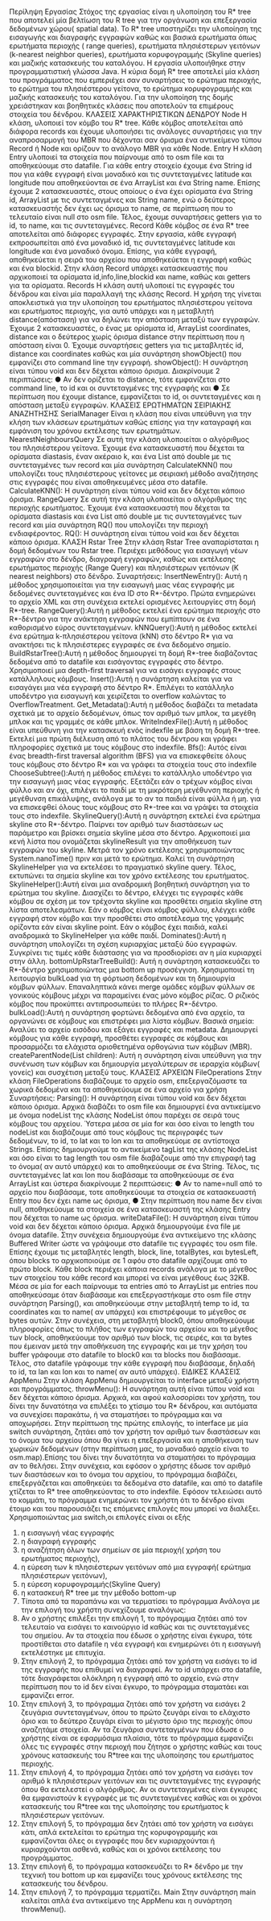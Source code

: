 Περίληψη Εργασίας
Στόχος της εργασίας είναι η υλοποίηση του R* tree που αποτελεί μία βελτίωση
του R tree για την οργάνωση και επεξεργασία δεδομένων χώρου( spatial
data). Το R* tree υποστηρίζει την υλοποίηση της εισαγωγής και διαγραφής
εγγραφών καθώς και βασικά ερωτήματα όπως ερωτήματα περιοχής ( range
queries), ερωτήματα πλησιέστερων γειτόνων (k-nearest neighbor queries),
ερωτήματα κορυφογραμμής (Skyline queries) και μαζικής κατασκευής του
καταλόγου.
Η εργασία υλοποιήθηκε στην προγραμματιστική γλώσσα Java. Η κύρια δομή
R* tree αποτελεί μία κλάση του προγράμματος που εμπεριέχει σαν
συναρτήσεις το ερώτημα περιοχής, το ερώτημα του πλησιέστερου γείτονα, το
ερώτημα κορυφογραμμής και μαζικής κατασκευής του καταλόγου. Για την
υλοποίηση της δομής χρειάστηκαν και βοηθητικές κλάσεις που αποτελούν τα
επιμέρους στοιχεία του δένδρου.
ΚΛΑΣΕΙΣ ΧΑΡΑΚΤΗΡΙΣΤΙΚΩΝ ΔΕΝΔΡΟΥ
Node
Η κλάση, υλοποιεί τον κόμβο του R* tree. Κάθε κόμβος αποτελείται από
διάφορα records και έχουμε υλοποιήσει τις ανάλογες συναρτήσεις για την
αναπροσαρμογή του MBR που δέχονται σαν όρισμα ένα αντικείμενο τύπου
Record ή Node και ορίζουν το ανάλογο MBR για κάθε Node.
Entry
Η κλάση Entry υλοποιεί τα στοιχεία που παίρνουμε από το osm file και τα
αποθηκεύουμε στο datafile. Για κάθε entry στοιχείο έχουμε ένα String id που
για κάθε εγγραφή είναι μοναδικό και τις συντεταγμένες latitude και longitude
που αποθηκεύονται σε ένα ArrayList και ένα String name. Επίσης έχουμε 2
κατασκευαστές, στους οποίους ο ένα έχει ορίσματα ένα String id, ArrayList με
τις συντεταγμένες και String name, ενώ ο δεύτερος κατασκευαστής δεν έχει
ως όρισμα το name, σε περίπτωση που το τελευταίο είναι null στο osm file.
Τέλος, έχουμε συναρτήσεις getters για το id, το name, και τις συντεταγμένες.
Record
Κάθε κόμβος σε ένα R* tree αποτελείται από διάφορες εγγραφές. Στην
εργασία, κάθε εγγραφή εκπροσωπείται από ένα μοναδικό id, τις
συντεταγμένες latitude και longitude και ένα μοναδικό όνομα. Επίσης, για κάθε
εγγραφή, αποθηκεύεται η σειρά του αρχείου που αποθηκεύεται η εγγραφή
καθώς και ένα blockid. Στην κλάση Record υπάρχει κατασκευαστής που
αρχικοποιεί τα ορίσματα id,info,line,blockid και name, καθώς και getters για τα
ορίσματα.
Records
Η κλάση αυτή υλοποιεί τις εγγραφές του δένδρου και είναι μία παραλλαγή της
κλάσης Record. Η χρήση της γίνεται αποκλειστικά για την υλοποίηση του
ερωτήματος πλησιέστερου γείτονα και ερωτήματος περιοχής, για αυτό
υπάρχει και η μεταβλητή distance(απόσταση) για να δηλώνει την απόσταση
μεταξύ των εγγραφών. Έχουμε 2 κατασκευαστές, ο ένας με ορίσματα id,
ArrayList coordinates, distance και ο δεύτερος χωρίς όρισμα distance στην
περίπτωση που η απόσταση είναι 0. Έχουμε συναρτήσεις getters για τις
μεταβλητές id, distance και coordinates καθώς και μία συνάρτηση
showObject() που εμφανίζει στο command line την εγγραφή.
showObject(): Η συνάρτηση είναι τύπου void και δεν δέχεται κάποιο όρισμα.
Διακρίνουμε 2 περιπτώσεις:
● Αν δεν ορίζεται το distance, τότε εμφανίζεται στο command line, το id
και οι συντεταγμένες της εγγραφής και
● Σε περίπτωση που έχουμε distance, εμφανίζεται το id, οι συντεταγμένες
και η απόσταση μεταξύ εγγραφών.
ΚΛΑΣΕΙΣ ΕΡΩΤΗΜΑΤΩΝ ΣΕΙΡΙΑΚΗΣ ΑΝΑΖΗΤΗΣΗΣ
SerialManager
Είναι η κλάση που είναι υπεύθυνη για την κλήση των κλάσεων ερωτημάτων
καθώς επίσης για την καταγραφή και εμφάνιση του χρόνου εκτέλεσης των
ερωτημάτων.
NearestNeighboursQuery
Σε αυτή την κλάση υλοποιείται ο αλγόριθμος του πλησιέστερου γείτονα.
Έχουμε ένα κατασκευαστή που δέχεται τα ορίσματα diastasis, έναν ακέραιο k,
και ένα List από double με τις συντεταγμένες των record και μία συνάρτηση
CalculateKNN() που υπολογίζει τους πλησιέστερους γείτονες με σειριακή
μέθοδο αναζήτησης στις εγγραφές που είναι αποθηκευμένες μέσα στο
datafile.
CalculateKNN(): Η συνάρτηση είναι τύπου void και δεν δέχεται κάποιο όρισμα.
RangeQuery
Σε αυτή την κλάση υλοποιείται ο αλγόριθμος της περιοχής ερωτήματος.
Έχουμε ένα κατασκευαστή που δέχεται τα ορίσματα diastasis και ένα List από
double με τις συντεταγμένες των record και μία συνάρτηση RQ() που
υπολογίζει την περιοχή ενδιαφέροντος.
RQ(): Η συνάρτηση είναι τύπου void και δεν δέχεται κάποιο όρισμα.
ΚΛΑΣΗ Rstar Tree
Στην κλάση Rstar Tree αναπαρίσταται η δομή δεδομένων του Rstar tree.
Περιέχει μεθόδους για εισαγωγή νέων εγγραφών στο δένδρο, διαγραφή
εγγραφών, καθώς και εκτέλεσης ερωτήματος περιοχής (Range Query) και
πλησιέστερων γειτόνων (K nearest neighbors) στο δένδρο.
Συναρτήσεις:
InsertNewEntry(): Αυτή η μέθοδος χρησιμοποιείται για την εισαγωγή μιας νέας
εγγραφής με δεδομένες συντεταγμένες και ένα ID στο R*-δέντρο. Πρώτα
ενημερώνει το αρχείο XML και στη συνέχεια εκτελεί ορισμένες λειτουργίες στη
δομή R*-tree.
RangeQuery():Αυτή η μέθοδος εκτελεί ένα ερώτημα περιοχής στο R*-δέντρο
για την ανάκτηση εγγραφών που εμπίπτουν σε ένα καθορισμένο εύρος
συντεταγμένων.
kNNQuery():Αυτή η μέθοδος εκτελεί ένα ερώτημα k-πλησιέστερου γείτονα
(kNN) στο δέντρο R* για να ανακτήσει τις k πλησιέστερες εγγραφές σε ένα
δεδομένο σημείο.
BuildRstarTree():Αυτή η μέθοδος δημιουργεί τη δομή R*-tree διαβάζοντας
δεδομένα από το datafile και εισάγοντας εγγραφές στο δέντρο. Χρησιμοποιεί
μια depth-first traversal για να εισάγει εγγραφές στους κατάλληλους κόμβους.
Insert():Αυτή η συνάρτηση καλείται για να εισαγάγει μια νέα εγγραφή στο
δέντρο R*. Επιλέγει το κατάλληλο υποδέντρο για εισαγωγή και χειρίζεται το
overflow καλώντας το OverflowTreatment.
Get_Metadata():Αυτή η μέθοδος διαβάζει τα metadata σχετικά με το αρχείο
δεδομένων, όπως τον αριθμό των μπλοκ, τα μεγέθη μπλοκ και τις γραμμές σε
κάθε μπλοκ.
WriteIndexFile():Αυτή η μέθοδος είναι υπεύθυνη για την κατασκευή ενός
indexfile με βάση τη δομή R*-tree. Εκτελεί μια πρώτη διέλευση από το πλάτος
του δέντρου και γράφει πληροφορίες σχετικά με τους κόμβους στο indexfile.
Bfs(): Αυτός είναι ένας breadth-first traversal algorithm (BFS) για να
επισκεφθείτε όλους τους κόμβους στο δέντρο R* και να γράφει τα στοιχεία
τους στο indexfile
ChooseSubtree():Αυτή η μέθοδος επιλέγει το κατάλληλο υποδέντρο για την
εισαγωγή μιας νέας εγγραφής. Εξετάζει εάν ο τρέχων κόμβος είναι φύλλο και
αν όχι, επιλέγει το παιδί με τη μικρότερη μεγέθυνση περιοχής ή μεγέθυνση
επικάλυψης, ανάλογα με το αν τα παιδιά είναι φύλλα ή μη. για να επισκεφθεί
όλους τους κόμβους στο R*-tree και να γράψει τα στοιχεία τους στο indexfile.
SkylineQuery():Αυτή η συνάρτηση εκτελεί ένα ερώτημα skyline στο R*-δέντρο.
Παίρνει τον αριθμό των διαστάσεων ως παράμετρο και βρίσκει σημεία skyline
μέσα στο δέντρο.
Αρχικοποιεί μια κενή λίστα που ονομάζεται skylineResult για την αποθήκευση
των εγγραφών του skyline.
Μετρά τον χρόνο εκτέλεσης χρησιμοποιώντας System.nanoTime() πριν και
μετά το ερώτημα.
Καλεί τη συνάρτηση SkylineHelper για να εκτελέσει το πραγματικό skyline
query.
Τέλος, εκτυπώνει τα σημεία skyline και τον χρόνο εκτέλεσης του ερωτήματος.
SkylineHelper():Αυτή είναι μια αναδρομική βοηθητική συνάρτηση για το
ερώτημα του skyline. Διασχίζει το δέντρο, ελέγχει τις εγγραφές κάθε κόμβου
σε σχέση με τον τρέχοντα skyline και προσθέτει σημεία skyline στη λίστα
αποτελεσμάτων.
Εάν ο κόμβος είναι κόμβος φύλλου, ελέγχει κάθε εγγραφή στον κόμβο και την
προσθέτει στο αποτέλεσμα της γραμμής ορίζοντα εάν είναι skyline point.
Εάν ο κόμβος έχει παιδιά, καλεί αναδρομικά το SkylineHelper για κάθε παιδί.
Dominates():Αυτή η συνάρτηση υπολογίζει τη σχέση κυριαρχίας μεταξύ δύο
εγγραφών. Συγκρίνει τις τιμές κάθε διάστασης για να προσδιορίσει αν η μία
κυριαρχεί στην άλλη.
bottomUpRstarTreeBuild(): Αυτή η συνάρτηση κατασκευάζει το R*-δέντρο
χρησιμοποιώντας μια bottom up προσέγγιση.
Χρησιμοποιεί τη λειτουργία bulkLoad για τη φόρτωση δεδομένων και τη
δημιουργία κόμβων φύλλων.
Επαναληπτικά κάνει merge ομάδες κόμβων φύλλων σε γονικούς κόμβους
μέχρι να παραμείνει ένας μόνο κόμβος ρίζας.
Ο ριζικός κόμβος που προκύπτει αντιπροσωπεύει το πλήρες R*-δέντρο.
bulkLoad():Αυτή η συνάρτηση φορτώνει δεδομένα από ένα αρχείο, τα
οργανώνει σε κόμβους και επιστρέφει μια λίστα κόμβων. Βασικά σημεία:
Αναλύει το αρχείο εισόδου και εξάγει εγγραφές και metadata.
Δημιουργεί κόμβους για κάθε εγγραφή, προσθέτει εγγραφές σε κόμβους και
προσαρμόζει τα ελάχιστα οριοθετημένα ορθογώνια των κόμβων (MBR).
createParentNode(List<Node> children): Αυτή η συνάρτηση είναι υπεύθυνη
για την συνένωση των κόμβων και δημιουργία μεγαλύτερων σε ιεραρχία
κόμβων( γονείς) και συσχέτιση μεταξύ τους.
ΚΛΑΣΕΙΣ ΑΡΧΕΙΩΝ
FileOperations
Στην κλάση FileOperations διαβάζουμε το αρχείο osm, επεξεργαζόμαστε τα
χωρικά δεδομένα και τα αποθηκεύουμε σε ένα αρχείο για χρήση
Συναρτήσεις:
Parsing(): Η συνάρτηση είναι τύπου void και δεν δέχεται κάποιο όρισμα.
Αρχικά διαβάζει το osm file και δημιουργεί ένα αντικείμενο με όνομα nodeList
της κλάσης NodeList όπου παρέχει σε σειρά τους κόμβους του αρχείου.
Ύστερα μέσα σε μία for και όσο είναι το length του nodeList και διαβάζουμε
από τους κόμβους τις περιγραφές των δεδομένων, το id, το lat και το lon και
τα αποθηκεύομε σε αντίστοιχα Strings. Επίσης δημιουργούμε το αντικείμενο
tagList της κλάσης NodeList και όσο είναι το tag length του osm file
διαβάζουμε από την επιγραφή tag το όνομα( αν αυτό υπάρχει) και το
αποθηκεύουμε σε ένα String.
Τέλος, τις συντεταγμένες lat και lon που διαβάσαμε τα αποθηκεύουμε σε ένα
ArrayList και ύστερα διακρίνουμε 2 περιπτώσεις:
● Αν το name=null από το αρχείο που διαβάσαμε, τοτε αποθηκεύουμε τα
στοιχεία σε κατασκευαστή Entry που δεν έχει name ως όρισμα,
● Στην περίπτωση που name δεν είναι null, αποθηκεύουμε τα στοιχεία σε
ένα κατασκευαστή της κλάσης Entry που δέχεται το name ως όρισμα.
writeDataFile(): Η συνάρτηση είναι τύπου void και δεν δέχεται κάποιο όρισμα.
Αρχικά δημιουργούμε ένα file με όνομα datafile. Στην συνέχεια δημιουργούμε
ένα αντικείμενο της κλάσης Buffered Writer ώστε να γράψουμε στο datafile τις
εγγραφές του osm file. Επίσης έχουμε τις μεταβλητές length, block, line,
totalBytes, και bytesLeft, όπου blocks το αρχικοποιούμε σε 1 αφόυ στο
datafile αρχίζουμε από το πρώτο block. Κάθε block περιέχει κάποια records
ανάλογα με το μέγεθος των στοιχείου του κάθε record και μπορεί να είναι
μεγέθους έως 32KB. Μέσα σε μία for each παίρνουμε τα entries από το
ArrayList με entries που αποθηκεύσαμε όταν διαβάσαμε και επεξεργαστήκαμε
στο osm file στην συνάρτηση Parsing(), και αποθηκεύουμε στην μεταβλητή
temp το id, τα coordinates και το name( αν υπάρχει) και επιστρέφουμε το
μέγεθος σε bytes αυτών. Στην συνέχεια, στη μεταβλητή block0, όπου
αποθηκεύουμε πληροφορίες όπως το πλήθος των εγγραφών του αρχείου και
το μέγεθος των block, αποθηκεύουμε τον αριθμό των block, τις σειρές, και τα
bytes που έμειναν μετά την αποθήκευση της εγγραφής και με την χρήση του
buffer γράφουμε στο datafile το block0 και τα blocks που διαβάσαμε. Τέλος,
στο datafile γράφουμε την κάθε εγγραφή που διαβάσαμε, δηλαδή το id, τα lan
και lon και το name( αν αυτό υπάρχει).
ΕΙΔΙΚΕΣ ΚΛΑΣΕΙΣ
AppMenu
Στην κλάση AppMenu δημιουργείται το interface μεταξύ χρήστη και
προγράμματος.
throwMenu(): Η συνάρτηση αυτή είναι τύπου void και δεν δέχεται κάποιο
όρισμα. Αρχικά, και αφού καλοσορίσει τον χρήστη, του δίνει την δυνατότηα να
επιλέξει το χτίσιμο του R* δένδρου, και αυτόματα να συνεχίσει παρακάτω, ή
να σταματήσει το πρόγραμμα και να αποχωρήσει. Στην περίπτωση της
πρώτης επιλογής, το interface με μία switch συνάρτηση, ζητάει από τον
χρήστη τον αριθμό των διαστάσεων και το όνομα του αρχείου όπου θα γίνει η
επεξεργασία και η αποθήκευση των χωρικών δεδομένων (στην περίπτωση
μας, το μοναδικό αρχείο είναι το osm.map).Επίσης του δίνει την δυνατότητα
να σταματήσει το πρόγραμμα αν το θελήσει. Στην συνέχεια, και εφόσον ο
χρήστης έδωσε τον αριθμό των διαστάσεων και το όνομα του αρχείου, το
πρόγραμμα διαβάζει, επεξεργάζεται και αποθηκεύει τα δεδομένα στο datafile,
και από το datafile χτίζεται το R* tree αποθηκεύοντας το στο indexfile. Εφόσον
τελειώσει αυτό το κομμάτι, το πρόγραμμα ενημερώνει τον χρήστη ότι το
δένδρο είναι έτοιμο και του παρουσιάζει τις επόμενες επιλογές που μπορεί να
διαλέξει. Χρησιμοποιώντας μια switch,οι επιλογές είναι οι εξής
1. η εισαγωγή νέας εγγραφής
2. η διαγραφή εγγραφής
3. η αναζήτηση όλων των σημείων σε μία περιοχή( χρήση του
ερωτήματος περιοχής),
4. η εύρεση των k πλησιέστερων γειτόνων από μια εγγραφή( ερώτημα
πλησιέστερων γειτόνων),
5. η εύρεση κορυφογραμμής(Skyline Query)
6. η κατασκευή R* tree με την μέθοδο bottom-up
7. Τίποτα από τα παραπάνω και να τερματίσει το πρόγραμμα
Ανάλογα με την επιλογή του χρήστη συνεχίζουμε αναλόγως:
1. Αν ο χρήστης επιλέξει την επιλογή 1, το πρόγραμμα ζητάει από τον
τελευταίο να εισάγει το καινούργιο id καθώς και τις συντεταγμένες του
σημείου. Αν τα στοιχεία που έδωσε ο χρήστης είναι έγκυρα, τότε
προστίθεται στο datafile η νέα εγγραφή και ενημερώνει ότι η εισαγωγή
εκτελέστηκε με επιτυχία.
2. Στην επιλογή 2, το πρόγραμμα ζητάει από τον χρήστη να εισάγει το id
της εγγραφής που επιθυμεί να διαγραφεί. Αν το id υπάρχει στο datafile,
τότε διαγράφεται ολόκληρη η εγγραφή από το αρχείο, ενώ στην
περίπτωση που το id δεν είναι έγκυρο, το πρόγραμμα σταματάει και
εμφανίζει error.
3. Στην επιλογή 3, το πρόγραμμα ζητάει από τον χρήστη να εισάγει 2
ζευγάρια συντεταγμένων, όπου το πρώτο ζευγάρι είναι το ελάχιστο όριο
και το δεύτερο ζευγάρι είναι το μέγιστο όριο της περιοχής όπου
αναζητάμε στοιχεία. Αν τα ζευγάρια συντεταγμένων που έδωσε ο
χρήστης είναι σε εφαρμόσιμα πλαίσια, τότε το πρόγραμμα εμφανίζει
όλες τις εγγραφές στην περιοχή που ζήτησε ο χρήστης καθώς και τους
χρόνους κατασκευής του R*tree και της υλοποίησης του ερωτήματος
περιοχής.
4. Στην επιλογή 4, το πρόγραμμα ζητάει από τον χρήστη να εισάγει τον
αριθμό k πλησιέστερων γειτόνων και τις συντεταγμένες της εγγραφής
όπου θα εκτελεστεί ο αλγόριθμος. Αν οι συντεταγμένες είναι έγκυρες θα
εμφανιστούν k εγγραφές με τις συντεταγμένες καθώς και οι χρόνοι
κατασκευής του R*tree και της υλοποίησης του ερωτήματος k
πλησιέστερων γειτόνων.
5. Στην επιλογή 5, το πρόγραμμα δεν ζητάει από τον χρήστη να εισάγει
κάτι, απλά εκτελείται το ερώτημα της κορυφογραμμής και εμφανίζονται
όλες οι εγγραφές που δεν κυριαρχούνται ή κυριαρχούνται ασθενά,
καθώς και οι χρόνοι εκτέλεσης του προγράμματος.
6. Στην επιλογή 6, το πρόγραμμα κατασκευάζει το R* δένδρο με την
τεχνική του bottom up και εμφανίζει τους χρόνους εκτέλεσης της
κατασκευής του δένδρου.
7. Στην επιλογή 7, το πρόγραμμα τερματίζει.
Main
Στην συνάρτηση main καλείται απλά ένα αντικείμενο της AppMenu και η
συνάρτηση throwMenu().
